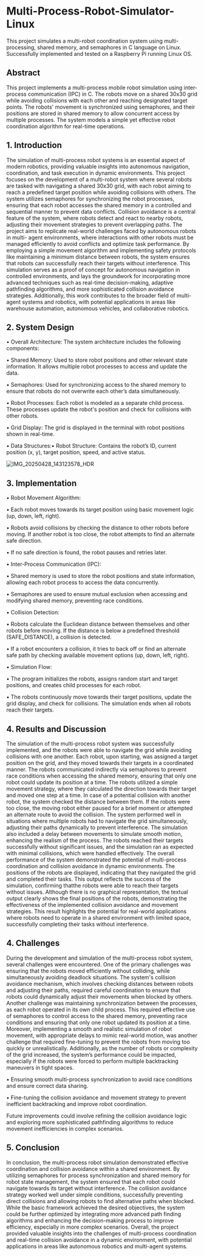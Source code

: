 # Multi-Process-Robot-Simulator-Linux
This project simulates a multi-robot coordination system using multi-processing, shared memory, and semaphores in C language on Linux. Successfully implemented and tested on a Raspberry Pi running Linux OS.

## Abstract
This project implements a multi-process mobile robot simulation using inter-process
communication (IPC) in C. The robots move on a shared 30x30 grid while avoiding collisions with
each other and reaching designated target points. The robots' movement is synchronized using
semaphores, and their positions are stored in shared memory to allow concurrent access by multiple
processes. The system models a simple yet effective robot coordination algorithm for real-time
operations.

## 1. Introduction
The simulation of multi-process robot systems is an essential aspect of modern robotics,
providing valuable insights into autonomous navigation, coordination, and task execution in
dynamic environments. This project focuses on the development of a multi-robot system where
several robots are tasked with navigating a shared 30x30 grid, with each robot aiming to reach a
predefined target position while avoiding collisions with others. The system utilizes semaphores for
synchronizing the robot processes, ensuring that each robot accesses the shared memory in a
controlled and sequential manner to prevent data conflicts. Collision avoidance is a central feature
of the system, where robots detect and react to nearby robots, adjusting their movement strategies to
prevent overlapping paths.
The project aims to replicate real-world challenges faced by autonomous robots in multi-
agent environments, where interactions with other robots must be managed efficiently to avoid
conflicts and optimize task performance. By employing a simple movement algorithm and
implementing safety protocols like maintaining a minimum distance between robots, the system
ensures that robots can successfully reach their targets without interference. This simulation serves
as a proof of concept for autonomous navigation in controlled environments, and lays the
groundwork for incorporating more advanced techniques such as real-time decision-making,
adaptive pathfinding algorithms, and more sophisticated collision avoidance strategies.
Additionally, this work contributes to the broader field of multi-agent systems and robotics, with
potential applications in areas like warehouse automation, autonomous vehicles, and collaborative
robotics.

## 2. System Design

• Overall Architecture: The system architecture includes the following components:

• Shared Memory: Used to store robot positions and other relevant state information.
It allows multiple robot processes to access and update the data.

• Semaphores: Used for synchronizing access to the shared memory to ensure that
robots do not overwrite each other’s data simultaneously.

• Robot Processes: Each robot is modeled as a separate child process. These processes
update the robot's position and check for collisions with other robots.

• Grid Display: The grid is displayed in the terminal with robot positions shown in
real-time.

• Data Structures:• Robot Structure: Contains the robot’s ID, current position (x, y), target position,
speed, and active status.

![IMG_20250428_143123578_HDR](https://github.com/user-attachments/assets/92fa22a4-1e01-4be7-b348-57c770213c71)


## 3. Implementation

• Robot Movement Algorithm:

• Each robot moves towards its target position using basic movement logic (up, down,
left, right).

• Robots avoid collisions by checking the distance to other robots before moving. If
another robot is too close, the robot attempts to find an alternate safe direction.

• If no safe direction is found, the robot pauses and retries later.

• Inter-Process Communication (IPC):

• Shared memory is used to store the robot positions and state information, allowing
each robot process to access the data concurrently.

• Semaphores are used to ensure mutual exclusion when accessing and modifying
shared memory, preventing race conditions.

• Collision Detection:

• Robots calculate the Euclidean distance between themselves and other robots before
moving. If the distance is below a predefined threshold (SAFE_DISTANCE), a
collision is detected.

• If a robot encounters a collision, it tries to back off or find an alternate safe path by
checking available movement options (up, down, left, right).

• Simulation Flow:

• The program initializes the robots, assigns random start and target positions, and
creates child processes for each robot.

• The robots continuously move towards their target positions, update the grid display,
and check for collisions. The simulation ends when all robots reach their targets.

## 4. Results and Discussion
The simulation of the multi-process robot system was successfully implemented, and the
robots were able to navigate the grid while avoiding collisions with one another. Each robot, upon
starting, was assigned a target position on the grid, and they moved towards their targets in a
coordinated manner. The robots communicated indirectly via semaphores to prevent race conditions
when accessing the shared memory, ensuring that only one robot could update its position at a time.
The robots utilized a simple movement strategy, where they calculated the direction towards their
target and moved one step at a time. In case of a potential collision with another robot, the system
checked the distance between them. If the robots were too close, the moving robot either paused for
a brief moment or attempted an alternate route to avoid the collision. The system performed well in
situations where multiple robots had to navigate the grid simultaneously, adjusting their paths
dynamically to prevent interference. The simulation also included a delay between movements to
simulate smooth motion, enhancing the realism of the process. The robots reached their targets
successfully without significant issues, and the simulation ran as expected with minimal collisions,
which were handled effectively. The overall performance of the system demonstrated the potential
of multi-process coordination and collision avoidance in dynamic environments.
The positions of the robots are displayed, indicating that they navigated the
grid and completed their tasks. This output reflects the success of the simulation, confirming thatthe robots were able to reach their targets without issues. Although there is no graphical
representation, the textual output clearly shows the final positions of the robots, demonstrating the
effectiveness of the implemented collision avoidance and movement strategies. This result
highlights the potential for real-world applications where robots need to operate in a shared
environment with limited space, successfully completing their tasks without interference.

## 4. Challenges
During the development and simulation of the multi-process robot system, several
challenges were encountered. One of the primary challenges was ensuring that the robots moved
efficiently without colliding, while simultaneously avoiding deadlock situations. The system's
collision avoidance mechanism, which involves checking distances between robots and adjusting
their paths, required careful coordination to ensure that robots could dynamically adjust their
movements when blocked by others. Another challenge was maintaining synchronization between
the processes, as each robot operated in its own child process. This required effective use of
semaphores to control access to the shared memory, preventing race conditions and ensuring that
only one robot updated its position at a time. Moreover, implementing a smooth and realistic
simulation of robot movement, with appropriate delays to mimic real-world motion, was another
challenge that required fine-tuning to prevent the robots from moving too quickly or unrealistically.
Additionally, as the number of robots or complexity of the grid increased, the system’s performance
could be impacted, especially if the robots were forced to perform multiple backtracking maneuvers
in tight spaces.

• Ensuring smooth multi-process synchronization to avoid race conditions and ensure correct
data sharing.

• Fine-tuning the collision avoidance and movement strategy to prevent inefficient
backtracking and improve robot coordination.

Future improvements could involve refining the collision avoidance logic and exploring more
sophisticated pathfinding algorithms to reduce movement inefficiencies in complex scenarios.

## 5. Conclusion
In conclusion, the multi-process robot simulation demonstrated effective coordination and
collision avoidance within a shared environment. By utilizing semaphores for process
synchronization and shared memory for robot state management, the system ensured that each robot
could navigate towards its target without interference. The collision avoidance strategy worked well
under simple conditions, successfully preventing direct collisions and allowing robots to find
alternative paths when blocked. While the basic framework achieved the desired objectives, the
system could be further optimized by integrating more advanced path finding algorithms and
enhancing the decision-making process to improve efficiency, especially in more complex
scenarios. Overall, the project provided valuable insights into the challenges of multi-process
coordination and real-time collision avoidance in a dynamic environment, with potential
applications in areas like autonomous robotics and multi-agent systems.
